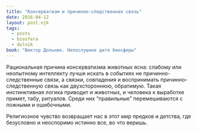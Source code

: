 ```yaml
---
title: "Консерватизм и причинно-следственная связь"
date: 2016-04-12
layout: post.njk
tags:
  - posts
  - biosfera
  - dolnik
book: "Виктор Дольник. Непослушное дитя биосферы"
---
```


Рациональная причина консерватизма животных ясна: слабому или неопытному интеллекту лучше искать в событиях не причинно-следственные связи, а связки, совпадения и воспринимать причинно-следственную связь как двухстороннюю, обратимую. Такая инстинктивная логика приводит и животных, и человека к выработке примет, табу, ритуалов. Среди них “правильные” перемешиваются с ложными и ошибочными.

Религиозное чувство возвращает нас в этот мир предков и детства, где безусловно и неоспоримо истинно все, во что веришь.
